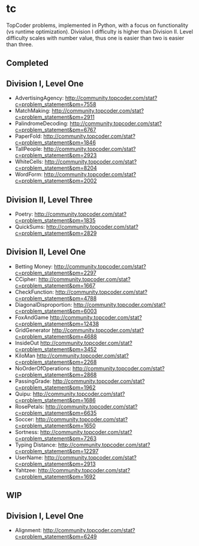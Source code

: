 tc
==

TopCoder problems, implemented in Python, with a focus on functionality (vs runtime optimization).  Division I difficulty is higher than Division II.  Level difficulty scales with number value, thus one is easier than two is easier than three.

Completed
---------

## Division I, Level One ##
- AdvertisingAgency:     http://community.topcoder.com/stat?c=problem_statement&pm=7558
- MatchMaking:           http://community.topcoder.com/stat?c=problem_statement&pm=2911
- PalindromeDecoding:    http://community.topcoder.com/stat?c=problem_statement&pm=6767
- PaperFold:             http://community.topcoder.com/stat?c=problem_statement&pm=1846
- TallPeople:            http://community.topcoder.com/stat?c=problem_statement&pm=2923
- WhiteCells:            http://community.topcoder.com/stat?c=problem_statement&pm=8204
- WordForm:              http://community.topcoder.com/stat?c=problem_statement&pm=2002

## Division II, Level Three
- Poetry:                http://community.topcoder.com/stat?c=problem_statement&pm=1835
- QuickSums:             http://community.topcoder.com/stat?c=problem_statement&pm=2829

## Division II, Level One ##
- Betting Money:         http://community.topcoder.com/stat?c=problem_statement&pm=2297
- CCipher:               http://community.topcoder.com/stat?c=problem_statement&pm=1667
- CheckFunction:         http://community.topcoder.com/stat?c=problem_statement&pm=4788
- DiagonalDisproportion: http://community.topcoder.com/stat?c=problem_statement&pm=6003
- FoxAndGame             http://community.topcoder.com/stat?c=problem_statement&pm=12438
- GridGenerator          http://community.topcoder.com/stat?c=problem_statement&pm=4688
- InsideOut              http://community.topcoder.com/stat?c=problem_statement&pm=3452
- KiloMan                http://community.topcoder.com/stat?c=problem_statement&pm=2268
- NoOrderOfOperations:   http://community.topcoder.com/stat?c=problem_statement&pm=2868
- PassingGrade:          http://community.topcoder.com/stat?c=problem_statement&pm=1962
- Quipu:                 http://community.topcoder.com/stat?c=problem_statement&pm=1686
- RosePetals:            http://community.topcoder.com/stat?c=problem_statement&pm=6635
- Soccer:                http://community.topcoder.com/stat?c=problem_statement&pm=1650
- Sortness:              http://community.topcoder.com/stat?c=problem_statement&pm=7263
- Typing Distance:       http://community.topcoder.com/stat?c=problem_statement&pm=12297
- UserName:              http://community.topcoder.com/stat?c=problem_statement&pm=2913
- Yahtzee:               http://community.topcoder.com/stat?c=problem_statement&pm=1692

WIP
---

## Division I, Level One ##
- Alignment:             http://community.topcoder.com/stat?c=problem_statement&pm=6249